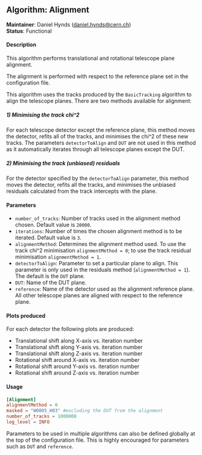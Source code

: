 ## Algorithm: Alignment
**Maintainer**: Daniel Hynds (<daniel.hynds@cern.ch>)   
**Status**: Functional   

#### Description
This algorithm performs translational and rotational telescope plane alignment.

The alignment is performed with respect to the reference plane set in the configuration file.

This algorithm uses the tracks produced by the `BasicTracking` algorithm to align the telescope planes. There are two methods available for alignment:

##### 1) Minimising the track chi^2
For each telescope detector except the reference plane, this method moves the detector, refits all of the tracks, and minimises the chi^2 of these new tracks. The parameters `detectorToAlign` and `DUT` are not used in this method as it automatically iterates through all telescope planes except the DUT.

##### 2) Minimising the track (unbiased) residuals
For the detector specified by the `detectorToAlign` parameter, this method moves the detector, refits all the tracks, and minimises the unbiased residuals calculated from the track intercepts with the plane.

#### Parameters
* `number_of_tracks`: Number of tracks used in the alignment method chosen. Default value is `20000`.
* `iterations`: Number of times the chosen alignment method is to be iterated. Default value is `3`.
* `alignmentMethod`: Determines the alignment method used. To use the track chi^2 minimisation `alignmentMethod = 0`; to use the track residual minimisation `alignmentMethod = 1`.
* `detectorToAlign`: Parameter to set a particular plane to align. This parameter is only used in the residuals method (`alignmentMethod = 1`). The default is the `DUT` plane.
* `DUT`: Name of the DUT plane.
* `reference`: Name of the detector used as the alignment reference plane. All other telescope planes are aligned with respect to the reference plane.

#### Plots produced
For each detector the following plots are produced:
* Translational shift along X-axis vs. iteration number
* Translational shift along Y-axis vs. iteration number
* Translational shift along Z-axis vs. iteration number
* Rotational shift around X-axis vs. iteration number
* Rotational shift around Y-axis vs. iteration number
* Rotational shift around Z-axis vs. iteration number


#### Usage
```toml
[Alignment]
alignmentMethod = 0
masked = "W0005_H03" #excluding the DUT from the alignment
number_of_tracks = 1000000
log_level = INFO
```
Parameters to be used in multiple algorithms can also be defined globally at the top of the configuration file. This is highly encouraged for parameters such as `DUT` and `reference`.
